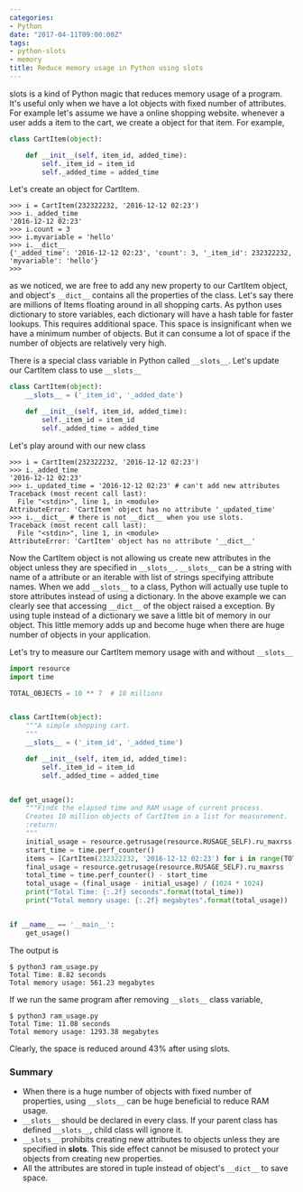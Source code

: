 ```yaml
---
categories:
- Python
date: "2017-04-11T09:00:00Z"
tags:
- python-slots
- memory
title: Reduce memory usage in Python using slots
---
```


slots is a kind of Python magic that reduces memory usage of a program. It's useful only when we have a 
lot objects with fixed number of attributes. For example let's assume we have a online shopping website. 
whenever a user adds a item to the cart, we create a object for that item. For example,

```python
class CartItem(object):

    def __init__(self, item_id, added_time):
        self._item_id = item_id
        self._added_time = added_time
```

Let's create an object for CartItem.

```
>>> i = CartItem(232322232, '2016-12-12 02:23') 
>>> i._added_time
'2016-12-12 02:23'
>>> i.count = 3
>>> i.myvariable = 'hello'
>>> i.__dict__
{'_added_time': '2016-12-12 02:23', 'count': 3, '_item_id': 232322232, 'myvariable': 'hello'}
>>> 
```

as we noticed, we are free to add any new property to our CartItem object, and object's `__dict__` contains all 
the properties of the class. Let's say there are millions of Items floating around in all shopping carts.
As python uses dictionary to store variables, each dictionary will have a hash table for faster lookups. This
requires additional space. This space is insignificant when we have a minimum number of objects. But it can 
consume a lot of space if the number of objects are relatively very high.

There is a special class variable in Python called `__slots__`. Let's update our CartItem class 
to use `__slots__`

```python
class CartItem(object):
    __slots__ = ('_item_id', '_added_date')

    def __init__(self, item_id, added_time):
        self._item_id = item_id
        self._added_time = added_time
```

Let's play around with our new class

```
>>> i = CartItem(232322232, '2016-12-12 02:23')
>>> i._added_time
'2016-12-12 02:23'
>>> i._updated_time = '2016-12-12 02:23' # can't add new attributes
Traceback (most recent call last):
  File "<stdin>", line 1, in <module>
AttributeError: 'CartItem' object has no attribute '_updated_time'
>>> i.__dict__ # there is not __dict__ when you use slots.
Traceback (most recent call last):
  File "<stdin>", line 1, in <module>
AttributeError: 'CartItem' object has no attribute '__dict__'
```

Now the CartItem object is not allowing us create new attributes in the object unless they are specified 
in `__slots__`. `__slots__` can be a string with name of a attribute or an iterable with list of strings 
specifying attribute names. When we add `__slots__` to a class, Python will actually use tuple to store attributes instead of using a dictionary.
In the above example we can clearly see that accessing `__dict__` of the object raised a exception. By using 
tuple instead of a dictionary we save a little bit of memory in our object. This little memory adds up and
become huge when there are huge number of objects in your application.

Let's try to measure our CartItem memory usage with and without `__slots__`

```python
import resource
import time

TOTAL_OBJECTS = 10 ** 7  # 10 millions


class CartItem(object):
    """A simple shopping cart.
    """
    __slots__ = ('_item_id', '_added_time')

    def __init__(self, item_id, added_time):
        self._item_id = item_id
        self._added_time = added_time


def get_usage():
    """Finds the elapsed time and RAM usage of current process.
    Creates 10 million objects of CartItem in a list for measurement.
    :return: 
    """
    initial_usage = resource.getrusage(resource.RUSAGE_SELF).ru_maxrss
    start_time = time.perf_counter()
    items = [CartItem(232322232, '2016-12-12 02:23') for i in range(TOTAL_OBJECTS)]
    final_usage = resource.getrusage(resource.RUSAGE_SELF).ru_maxrss
    total_time = time.perf_counter() - start_time
    total_usage = (final_usage - initial_usage) / (1024 * 1024)
    print("Total Time: {:.2f} seconds".format(total_time))
    print("Total memory usage: {:.2f} megabytes".format(total_usage))


if __name__ == '__main__':
    get_usage()
```

The output is 
```commandline
$ python3 ram_usage.py
Total Time: 8.82 seconds
Total memory usage: 561.23 megabytes
```

If we run the same program after removing `__slots__` class variable,

```commandline
$ python3 ram_usage.py
Total Time: 11.08 seconds
Total memory usage: 1293.38 megabytes
```

Clearly, the space is reduced around 43% after using slots.

### Summary ###
- When there is a huge number of objects with fixed number of properties, using `__slots__` can be huge
beneficial to reduce RAM usage.
- `__slots__` should be declared in every class. If your parent class has defined `__slots__`, child class
will ignore it.
- `__slots__` prohibits creating new attributes to objects unless they are specified in __slots__. This 
side effect cannot be misused to protect your objects from creating new properties.
- All the attributes are stored in tuple instead of object's `__dict__` to save space.